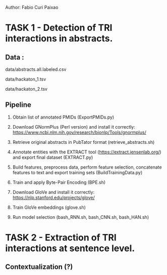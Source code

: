 Author: Fabio Curi Paixao

# TASK 1 - Detection of TRI interactions in abstracts.

## Data : 
data/abstracts.all.labeled.csv

data/hackaton_1.tsv

data/hackaton_2.tsv

## Pipeline

1. Obtain list of annotated PMIDs (ExportPMIDs.py)

2. Download GNormPlus (Perl version) and install it correctly: https://www.ncbi.nlm.nih.gov/research/bionlp/Tools/gnormplus/

3. Retrieve original abstracts in PubTator format (retrieve_abstracts.sh)

4. Annotate entities with the EXTRACT tool (https://extract.jensenlab.org/) and export final dataset (EXTRACT.py)

5. Build features, preprocess data, perform feature selection, concatenate features to text and export training sets (BuildTrainingData.py)

6. Train and apply Byte-Pair Encoding (BPE.sh)

7. Download GloVe and install it correctly: https://nlp.stanford.edu/projects/glove/

8. Train GloVe embeddings (glove.sh)

9. Run model selection (bash_RNN.sh, bash_CNN.sh, bash_HAN.sh) 

# TASK 2 - Extraction of TRI interactions at sentence level.

## Contextualization (?)

